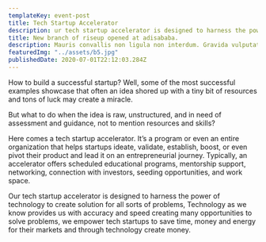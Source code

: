 ```yaml
---
templateKey: event-post
title: Tech Startup Accelerator 
description: ur tech startup accelerator is designed to harness the power of technology to create solution for all sorts of problems, 
title: New branch of riseup opened at adisababa.
description: Mauris convallis non ligula non interdum. Gravida vulputate convallis vestibulum. Cras imperdiet nun eu dolor vestibulum ultrices diam tempus.
featuredImg: "../assets/b5.jpg"
publishedDate: 2020-07-01T22:12:03.284Z
---
```


How to build a successful startup? Well, some of the most successful examples showcase that often an idea shored up with a tiny bit of resources and tons of luck may create a miracle.

But what to do when the idea is raw, unstructured, and in need of assessment and guidance, not to mention resources and skills?

Here comes a tech startup accelerator. It’s a program or even an entire organization that helps startups ideate, validate, establish, boost, or even pivot their product and lead it on an entrepreneurial journey. Typically, an accelerator offers scheduled educational programs, mentorship support, networking, connection with investors, seeding opportunities, and work space.

Our tech startup accelerator is designed to harness the power of technology to create solution for all sorts of problems, Technology as we know provides us with accuracy and speed creating many opportunities to solve problems, we empower tech startups to save time, money and energy for their markets and through technology create money. 




